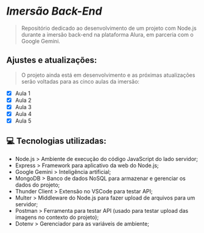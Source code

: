 # *Imersão Back-End*

> Repositório dedicado ao desenvolvimento de um projeto com Node.js durante a imersão back-end na plataforma Alura, em parceria com o Google Gemini.

## Ajustes e atualizações:

> O projeto ainda está em desenvolvimento e as próximas atualizações serão voltadas para as cinco aulas da imersão:

- [x] Aula 1
- [X] Aula 2
- [x] Aula 3
- [x] Aula 4
- [x] Aula 5

## 💻 Tecnologias utilizadas:

- Node.js > Ambiente de execução do código JavaScript do lado servidor;
- Express > Framework para aplicativo da web do Node.js;
- Google Gemini > Inteligência artificial;
- MongoDB > Banco de dados NoSQL para armazenar e gerenciar os dados do projeto;
- Thunder Client > Extensão no VSCode para testar API;
- Multer > Middleware do Node.js para fazer upload de arquivos para um servidor;
- Postman > Ferramenta para testar API (usado para testar upload das imagens no contexto do projeto);
- Dotenv > Gerenciador para as variáveis de ambiente;


